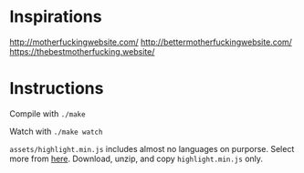 # Inspirations
http://motherfuckingwebsite.com/
http://bettermotherfuckingwebsite.com/
https://thebestmotherfucking.website/

# Instructions
Compile with `./make`

Watch with `./make watch`

`assets/highlight.min.js` includes almost no languages on purporse. Select more from [here](https://highlightjs.org/download/). Download, unzip, and copy `highlight.min.js` only.

